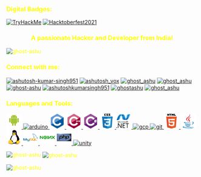<style>
body {
 <p style=”font-family:Candara; color:yellow;”>Hey! i'm Ghost 😶</p>>
  font-family: Arial, sans-serif;
}
</style>
<h3 align="left">Digital Badges:</h3>
<a href="https://tryhackme.com/p/GhostAshu" target="blank"><img src="https://tryhackme-badges.s3.amazonaws.com/GhostAshu.png" alt="TryHackMe"></a>
 <a href="https://dev.to/badge/hacktoberfest-2021" target="blank"><img src="https://res.cloudinary.com/practicaldev/image/fetch/s--1l8Lf2vD--/c_limit,f_auto,fl_progressive,q_80,w_180/https://dev-to-uploads.s3.amazonaws.com/uploads/badge/badge_image/131/hacktoberfest-2021-badge.png" alt="Hacktoberfest2021" height="60" width="60" ></a>
<h3 align="center">A passionate Hacker and Developer from India!</h3>

<p align="left"> <img src="https://komarev.com/ghpvc/?username=ghost-ashu&label=Profile%20views&color=0e75b6&style=flat" alt="ghost-ashu" /> </p>


<h3 align="left">Connect with me:</h3>
<p align="left">
<a href="https://linkedin.com/in/ashutosh-kumar-singh951" target="blank"><img align="center" src="https://raw.githubusercontent.com/rahuldkjain/github-profile-readme-generator/master/src/images/icons/Social/linked-in-alt.svg" alt="ashutosh-kumar-singh951" height="30" width="40" /></a>
<a href="https://instagram.com/ashutosh_vox" target="blank"><img align="center" src="https://raw.githubusercontent.com/rahuldkjain/github-profile-readme-generator/master/src/images/icons/Social/instagram.svg" alt="ashutosh_vox" height="30" width="40" /></a>
<a href="https://www.codechef.com/users/ghost_ashu" target="blank"><img align="center" src="https://cdn.jsdelivr.net/npm/simple-icons@3.1.0/icons/codechef.svg" alt="ghost_ashu" height="30" width="40" /></a>
<a href="https://www.hackerrank.com/ghost_ashu" target="blank"><img align="center" src="https://raw.githubusercontent.com/rahuldkjain/github-profile-readme-generator/master/src/images/icons/Social/hackerrank.svg" alt="ghost_ashu" height="30" width="40" /></a>
<a href="https://www.leetcode.com/ghost-ashu" target="blank"><img align="center" src="https://raw.githubusercontent.com/rahuldkjain/github-profile-readme-generator/master/src/images/icons/Social/leet-code.svg" alt="ghost-ashu" height="30" width="40" /></a>
<a href="https://www.hackerearth.com/ashutoshkumarsingh951" target="blank"><img align="center" src="https://raw.githubusercontent.com/rahuldkjain/github-profile-readme-generator/master/src/images/icons/Social/hackerearth.svg" alt="ashutoshkumarsingh951" height="30" width="40" /></a>
<a href="https://auth.geeksforgeeks.org/user/ghostashu" target="blank"><img align="center" src="https://raw.githubusercontent.com/rahuldkjain/github-profile-readme-generator/master/src/images/icons/Social/geeks-for-geeks.svg" alt="ghostashu" height="30" width="40" /></a>
<a href="https://codepen.io/ghost_ashu" target="blank"><img align="center" src="https://raw.githubusercontent.com/rahuldkjain/github-profile-readme-generator/master/src/images/icons/Social/codepen.svg" alt="ghost_ashu" height="30" width="40" /></a>
  </p>

<h3 align="left">Languages and Tools:</h3>
<p align="left"> <a href="https://developer.android.com" target="_blank"> <img src="https://raw.githubusercontent.com/devicons/devicon/master/icons/android/android-original-wordmark.svg" alt="android" width="40" height="40"/> </a> <a href="https://www.arduino.cc/" target="_blank"> <img src="https://cdn.worldvectorlogo.com/logos/arduino-1.svg" alt="arduino" width="40" height="40"/> </a> <a href="https://www.cprogramming.com/" target="_blank"> <img src="https://raw.githubusercontent.com/devicons/devicon/master/icons/c/c-original.svg" alt="c" width="40" height="40"/> </a> <a href="https://www.w3schools.com/cpp/" target="_blank"> <img src="https://raw.githubusercontent.com/devicons/devicon/master/icons/cplusplus/cplusplus-original.svg" alt="cplusplus" width="40" height="40"/> </a> <a href="https://www.w3schools.com/cs/" target="_blank"> <img src="https://raw.githubusercontent.com/devicons/devicon/master/icons/csharp/csharp-original.svg" alt="csharp" width="40" height="40"/> </a> <a href="https://www.w3schools.com/css/" target="_blank"> <img src="https://raw.githubusercontent.com/devicons/devicon/master/icons/css3/css3-original-wordmark.svg" alt="css3" width="40" height="40"/> </a> <a href="https://dotnet.microsoft.com/" target="_blank"> <img src="https://raw.githubusercontent.com/devicons/devicon/master/icons/dot-net/dot-net-original-wordmark.svg" alt="dotnet" width="40" height="40"/> </a> <a href="https://cloud.google.com" target="_blank"> <img src="https://www.vectorlogo.zone/logos/google_cloud/google_cloud-icon.svg" alt="gcp" width="40" height="40"/> </a> <a href="https://git-scm.com/" target="_blank"> <img src="https://www.vectorlogo.zone/logos/git-scm/git-scm-icon.svg" alt="git" width="40" height="40"/> </a> <a href="https://www.w3.org/html/" target="_blank"> <img src="https://raw.githubusercontent.com/devicons/devicon/master/icons/html5/html5-original-wordmark.svg" alt="html5" width="40" height="40"/> </a> <a href="https://www.java.com" target="_blank"> <img src="https://raw.githubusercontent.com/devicons/devicon/master/icons/java/java-original.svg" alt="java" width="40" height="40"/> </a> <a href="https://www.linux.org/" target="_blank"> <img src="https://raw.githubusercontent.com/devicons/devicon/master/icons/linux/linux-original.svg" alt="linux" width="40" height="40"/> </a> <a href="https://www.mysql.com/" target="_blank"> <img src="https://raw.githubusercontent.com/devicons/devicon/master/icons/mysql/mysql-original-wordmark.svg" alt="mysql" width="40" height="40"/> </a> <a href="https://www.nginx.com" target="_blank"> <img src="https://raw.githubusercontent.com/devicons/devicon/master/icons/nginx/nginx-original.svg" alt="nginx" width="40" height="40"/> </a> <a href="https://www.php.net" target="_blank"> <img src="https://raw.githubusercontent.com/devicons/devicon/master/icons/php/php-original.svg" alt="php" width="40" height="40"/> </a> <a href="https://unity.com/" target="_blank"> <img src="https://www.vectorlogo.zone/logos/unity3d/unity3d-icon.svg" alt="unity" width="40" height="40"/> </a> </p>

<p><img align="left" src="https://github-readme-stats.vercel.app/api/top-langs?username=ghost-ashu&show_icons=true&locale=en&layout=compact" alt="ghost-ashu" /></p>

<p>&nbsp;<img align="center" src="https://github-readme-stats.vercel.app/api?username=ghost-ashu&show_icons=true&locale=en" alt="ghost-ashu" /></p>

<p><img align="center" src="https://github-readme-streak-stats.herokuapp.com/?user=ghost-ashu&" alt="ghost-ashu" /></p>

